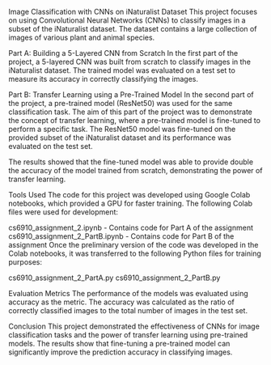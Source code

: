 Image Classification with CNNs on iNaturalist Dataset
This project focuses on using Convolutional Neural Networks (CNNs) to classify images in a subset of the iNaturalist dataset. The dataset contains a large collection of images of various plant and animal species.

Part A: Building a 5-Layered CNN from Scratch
In the first part of the project, a 5-layered CNN was built from scratch to classify images in the iNaturalist dataset. The trained model was evaluated on a test set to measure its accuracy in correctly classifying the images.

Part B: Transfer Learning using a Pre-Trained Model
In the second part of the project, a pre-trained model (ResNet50) was used for the same classification task. The aim of this part of the project was to demonstrate the concept of transfer learning, where a pre-trained model is fine-tuned to perform a specific task. The ResNet50 model was fine-tuned on the provided subset of the iNaturalist dataset and its performance was evaluated on the test set.

The results showed that the fine-tuned model was able to provide double the accuracy of the model trained from scratch, demonstrating the power of transfer learning.

Tools Used
The code for this project was developed using Google Colab notebooks, which provided a GPU for faster training. The following Colab files were used for development:

cs6910_assignment_2.ipynb - Contains code for Part A of the assignment
cs6910_assignment_2_PartB.ipynb - Contains code for Part B of the assignment
Once the preliminary version of the code was developed in the Colab notebooks, it was transferred to the following Python files for training purposes:

cs6910_assignment_2_PartA.py
cs6910_assignment_2_PartB.py

Evaluation Metrics
The performance of the models was evaluated using accuracy as the metric. The accuracy was calculated as the ratio of correctly classified images to the total number of images in the test set.

Conclusion
This project demonstrated the effectiveness of CNNs for image classification tasks and the power of transfer learning using pre-trained models. The results show that fine-tuning a pre-trained model can significantly improve the prediction accuracy in classifying images.



